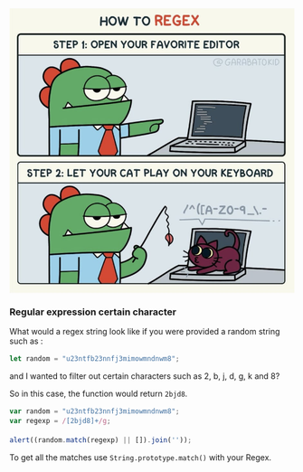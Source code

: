 <img src="../assets/regular-expression-certain-character.png" alt="Thumbnail of content" align="center">

### Regular expression certain character

What would a regex string look like if you were provided a random string such as :

```javascript
let random = "u23ntfb23nnfj3mimowmndnwm8";
```

and I wanted to filter out certain characters such as 2, b, j, d, g, k and 8?

So in this case, the function would return `2bjd8`.

<!-- ### Lets write code -->

```javascript
var random = "u23ntfb23nnfj3mimowmndnwm8";
var regexp = /[2bjd8]+/g;

alert((random.match(regexp) || []).join(''));
```

To get all the matches use `String.prototype.match()` with your Regex.
